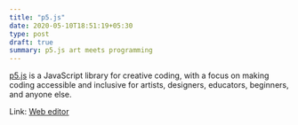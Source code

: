 ```yaml
---
title: "p5.js"
date: 2020-05-10T18:51:19+05:30
type: post
draft: true
summary: p5.js art meets programming
---
```


[p5.js](https://p5js.org/) is a JavaScript library for creative coding, with a focus on making coding accessible and inclusive for artists, designers, educators, beginners, and anyone else.

Link: [Web editor](https://editor.p5js.org/)
